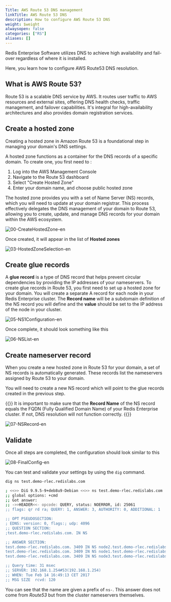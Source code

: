 ```yaml
---
Title: AWS Route 53 DNS management
linkTitle: AWS Route 53 DNS
description: How to configure AWS Route 53 DNS 
weight: $weight
alwaysopen: false
categories: ["RS"]
aliases: []
---
```

Redis Enterprise Software utilizes DNS to achieve high availability and fail-over regardless of where it is installed.

Here, you learn how to configure AWS Route53 DNS resolution.

## What is AWS Route 53?

Route 53 is a scalable DNS service by AWS. It routes user traffic to AWS resources and external sites, offering DNS health checks, traffic management, and failover capabilities. It's integral for high-availability architectures and also provides domain registration services.

## Create a hosted zone

Creating a hosted zone in Amazon Route 53 is a foundational step in managing your domain's DNS settings. 

A hosted zone functions as a container for the DNS records of a specific domain. To create one, you first need to :

1. Log into the AWS Management Console
2. Navigate to the Route 53 dashboard
3. Select "Create Hosted Zone"
4. Enter your domain name, and choose public hosted zone

The hosted zone provides you with a set of Name Server (NS) records, which you will need to update at your domain registrar. This process effectively delegates the DNS management of your domain to Route 53, allowing you to create, update, and manage DNS records for your domain within the AWS ecosystem.

![00-CreateHostedZone-en](/images/rs/00-CreateHostedZone-en.png)

Once created, it will appear in the list of **Hosted zones**

![03-HostedZoneSelection-en](/images/rs/03-HostedZoneSelection-en.png)

## Create glue records

A **glue record** is a type of DNS record that helps prevent circular dependencies by providing the IP addresses of your nameservers. To create glue records in Route 53, you first need to set up a hosted zone for your domain. You will create a separate A record for each node in your Redis Enterprise cluster. The **Record name** will be a subdomain definition of the NS record you will define and the **value** should be set to the IP address of the node in your cluster.

![05-NS1Configuration-en](/images/rs/05-NS1Configuration-en.png)

Once complete, it should look something like this

![06-NSList-en](/images/rs/06-NSList-en.png)


## Create nameserver record

When you create a new hosted zone in Route 53 for your domain, a set of NS records is automatically generated. These records list the nameservers assigned by Route 53 to your domain.

You will need to create a new NS record which will point to the glue records created in the previous step. 

{{<note>}}
It is important to make sure that the **Record Name** of the NS record equals the FQDN (Fully Qualified Domain Name) of your Redis Enterprise cluster. If not, DNS resolution will not function correctly.
{{<note>}}

![07-NSRecord-en](/images/rs/07-NSRecord-en.png)


## Validate

Once all steps are completed, the configuration should look similar to this

![08-FinalConfig-en](/images/rs/08-FinalConfig-en.png)

You can test and validate your settings by using the ```dig``` command. 

```sh
dig ns test.demo-rlec.redislabs.com

; <<>> DiG 9.9.5-9+deb8u9-Debian <<>> ns test.demo-rlec.redislabs.com
;; global options: +cmd
;; Got answer:
;; ->>HEADER<<- opcode: QUERY, status: NOERROR, id: 25061
;; flags: qr rd ra; QUERY: 1, ANSWER: 3, AUTHORITY: 0, ADDITIONAL: 1

;; OPT PSEUDOSECTION:
; EDNS: version: 0, flags:; udp: 4096
;; QUESTION SECTION:
;test.demo-rlec.redislabs.com. IN NS

;; ANSWER SECTION:
test.demo-rlec.redislabs.com. 3409 IN NS node2.test.demo-rlec.redislabs.com.
test.demo-rlec.redislabs.com. 3409 IN NS node1.test.demo-rlec.redislabs.com.
test.demo-rlec.redislabs.com. 3409 IN NS node3.test.demo-rlec.redislabs.com.

;; Query time: 31 msec
;; SERVER: 192.168.1.254#53(192.168.1.254)
;; WHEN: Tue Feb 14 16:49:13 CET 2017
;; MSG SIZE  rcvd: 120
```

You can see that the name are given a prefix of `ns-`. This answer does not come
from *Route53* but from the cluster nameservers themselves.
